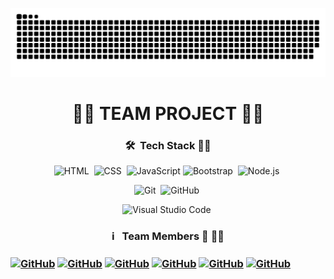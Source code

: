 ![github contribution grid snake animation](https://raw.githubusercontent.com/platane/platane/output/github-contribution-grid-snake.svg)

<h1 align="center"> 🐱‍👓 TEAM PROJECT 🐱‍💻</h1>

<h3 align="center"> 🛠 &nbsp;Tech Stack 🐱‍💻 </h3>

<span align="center"> 
  
![HTML](https://img.shields.io/badge/-HTML-05122A?style=flat&logo=HTML5)&nbsp;
![CSS](https://img.shields.io/badge/-CSS-05122A?style=flat&logo=CSS3&logoColor=1572B6)&nbsp;
![JavaScript](https://img.shields.io/badge/-JavaScript-05122A?style=flat&logo=javascript)&nbsp;![Bootstrap](https://img.shields.io/badge/-Bootstrap-05122A?style=flat&logo=bootstrap&logoColor=563D7C)&nbsp;
![Node.js](https://img.shields.io/badge/-Node.js-05122A?style=flat&logo=node.js)&nbsp;
  
![Git](https://img.shields.io/badge/-Git-05122A?style=flat&logo=git)&nbsp;
![GitHub](https://img.shields.io/badge/-GitHub-05122A?style=flat&logo=github)&nbsp;

![Visual Studio Code](https://img.shields.io/badge/-Visual%20Studio%20Code-05122A?style=flat&logo=visual-studio-code&logoColor=007ACC)&nbsp;

</span>

<h3 align="center"> ℹ️ &nbsp; Team Members 🐾 🐱‍🚀 <h3>

<a align="center" href="https://github.com/Chivapchichi2">![GitHub](https://img.shields.io/badge/-Chivapchichi2-05122A?style=flat&logo=github)</a>
<a align="center" href="https://github.com/Lemout17">![GitHub](https://img.shields.io/badge/-Lemout17-05122A?style=flat&logo=github)</a>
<a align="center" href="https://github.com/VVariychuk">![GitHub](https://img.shields.io/badge/-VVariychuk-05122A?style=flat&logo=github)</a>
<a align="center" href="https://github.com/KalVasFlame">![GitHub](https://img.shields.io/badge/-KalVasFlame-05122A?style=flat&logo=github)</a>
<a align="center" href="https://github.com/iromjalis">![GitHub](https://img.shields.io/badge/-iromjalis-05122A?style=flat&logo=github)</a>
<a align="center" href="https://github.com/RuslanGolovach">![GitHub](https://img.shields.io/badge/-RuslanGolovach-05122A?style=flat&logo=github)</a>
